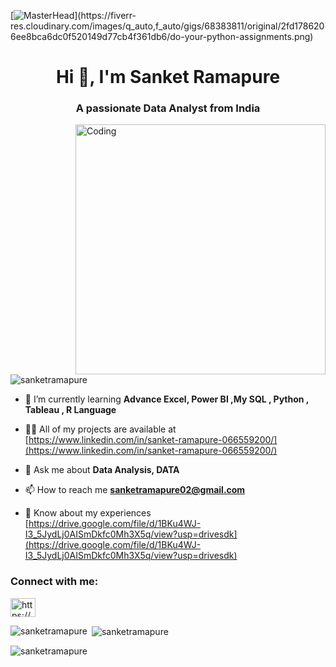 [![MasterHead](https://1.bp.blogspot.com/-7A4WynwLsM...)](https://fiverr-res.cloudinary.com/images/q_auto,f_auto/gigs/68383811/original/2fd1786206ee8bca6dc0f520149d77cb4f361db6/do-your-python-assignments.png)
<h1 align="center">Hi 👋, I'm Sanket Ramapure</h1>
<h3 align="center">A passionate Data Analyst from India</h3>

<img align="right" alt="Coding" width="400" src="https://scatterpie.io/wp-content/uploads/2020/08/Data-report-4.gif">

<p align="left"> <img src="https://komarev.com/ghpvc/?username=sanketramapure&label=Profile%20views&color=0e75b6&style=flat" alt="sanketramapure" /> </p>

- 🌱 I’m currently learning **Advance Excel, Power BI ,My SQL , Python , Tableau , R Language**

- 👨‍💻 All of my projects are available at [https://www.linkedin.com/in/sanket-ramapure-066559200/](https://www.linkedin.com/in/sanket-ramapure-066559200/)

- 💬 Ask me about **Data Analysis, DATA**

- 📫 How to reach me **sanketramapure02@gmail.com**

- 📄 Know about my experiences [https://drive.google.com/file/d/1BKu4WJ-I3_5JydLj0AISmDkfc0Mh3X5q/view?usp=drivesdk](https://drive.google.com/file/d/1BKu4WJ-I3_5JydLj0AISmDkfc0Mh3X5q/view?usp=drivesdk)

<h3 align="left">Connect with me:</h3>
<p align="left">
<a href="https://linkedin.com/in/https://www.linkedin.com/in/sanket-ramapure-066559200/" target="blank"><img align="center" src="https://raw.githubusercontent.com/rahuldkjain/github-profile-readme-generator/master/src/images/icons/Social/linked-in-alt.svg" alt="https://www.linkedin.com/in/sanket-ramapure-066559200/" height="30" width="40" /></a>
</p>

<p><img align="left" src="https://github-readme-stats.vercel.app/api/top-langs?username=sanketramapure&show_icons=true&locale=en&layout=compact" alt="sanketramapure" /></p>

<p>&nbsp;<img align="center" src="https://github-readme-stats.vercel.app/api?username=sanketramapure&show_icons=true&locale=en" alt="sanketramapure" /></p>

<p><img align="center" src="https://github-readme-streak-stats.herokuapp.com/?user=sanketramapure&" alt="sanketramapure" /></p>
